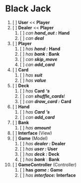 # Black Jack
1. [ ] **User** << **Player**
2. [ ] **Dealer** << **Player**
    1. [ ] _can_ _**hand_out :**_ **Hand**
    2. [ ] _can_ _**deal**_
3. [ ] **Player**
    1. [ ] _has_ _**hand :**_ **Hand**
    2. [ ] _has_ _**bank :**_ **Bank**
    3. [ ] _can_ _**skip_move**_
    4. [ ] _can_ _**add_card**_
4. [ ] **Card**
    1. [ ] _has_ **_suit_**
    2. [ ] _has_ **_value_**
5. [ ] **Deck**
    1. [ ] _has_ **Card** _**‘s**_
    2. [ ] _can_ _**shuffle_cards**_!
    3. [ ] _can_ **_draw_card :_** **Card**
6. [ ] **Hand**
    1. [ ] _has_ **_Card_** _**’s**_
    2. [ ] _can_ _**add_card**_
7. [ ] **Bank**
    1. [ ] _has_ _**amount**_
8. [ ] **Interface** (View)
9. [ ] **Game** (Model)
    1. [ ] _has_ _**dealer :**_ **Dealer**
    2. [ ] _has_ **_user :_** **User**
    3. [ ] _has_ **_deck :_** **Deck**
    4. [ ] _has_ **_bank_** : **Bank**
10. [ ] **GameController** (Controller)
    1. [ ] **has** **_game :_** **Game**
    2. [ ] _has_ **_interface:_** **Interface**

